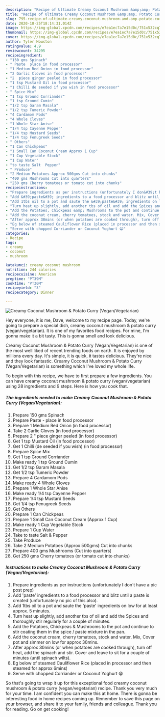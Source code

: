 ```yaml
---
description: "Recipe of Ultimate Creamy Coconut Mushroom &amp;amp; Potato Curry (Vegan/Vegetarian)"
title: "Recipe of Ultimate Creamy Coconut Mushroom &amp;amp; Potato Curry (Vegan/Vegetarian)"
slug: 795-recipe-of-ultimate-creamy-coconut-mushroom-and-amp-potato-curry-vegan-vegetarian
date: 2020-10-25T18:14:31.014Z
image: https://img-global.cpcdn.com/recipes/e7ea1ec7a7e15d0c/751x532cq70/creamy-coconut-mushroom-potato-curry-veganvegetarian-recipe-main-photo.jpg
thumbnail: https://img-global.cpcdn.com/recipes/e7ea1ec7a7e15d0c/751x532cq70/creamy-coconut-mushroom-potato-curry-veganvegetarian-recipe-main-photo.jpg
cover: https://img-global.cpcdn.com/recipes/e7ea1ec7a7e15d0c/751x532cq70/creamy-coconut-mushroom-potato-curry-veganvegetarian-recipe-main-photo.jpg
author: Tyler Houston
ratingvalue: 4.9
reviewcount: 34295
recipeingredient:
- "150 gms Spinach"
- " Paste  place in food processor"
- "1 Medium Red Onion in food processor"
- "2 Garlic Cloves in food processor"
- "2  piece ginger peeled in food processor"
- "1 tsp Mustard Oil in food processor"
- "1 Chilli de seeded if you wish in food processor"
- " Spice Mix"
- "1 tsp Ground Corriander"
- "1 tsp Ground Cumin"
- "1/2 tsp Garam Masala"
- "1/2 tsp Tumeric Powder"
- "4 Cardamom Pods"
- "4 Whole Cloves"
- "1 Whole Star Anise"
- "1/4 tsp Cayenne Pepper"
- "1/4 tsp Mustard Seeds"
- "1/4 tsp Fenugreek Seeds"
- " Others"
- "1 Can Chickpeas"
- "1 Small Can Coconut Cream Approx 1 Cup"
- "1 Cup Vegetable Stock"
- "1 Cup Water"
- "to taste Salt  Pepper"
- " Produce"
- "2 Medium Potatoes Approx 500gms Cut into chunks"
- "400 gms Mushrooms Cut into quarters"
- "250 gms Cherry tomatoes or tomato cut into chunks"
recipeinstructions:
- "Prepare ingredients as per instructions (unfortunately I don&#39;t have a pic post prep)"
- "Add &#39;paste&#39; ingredients to a food processor and blitz until a paste is created (unfortunately no pic of this also)."
- "Add 1tbs oil to a pot and saute the &#39;paste&#39; ingredients on low for at least approx. 5 minutes."
- "Turn heat up slightly, add another tbs of oil and add the Spices and thoroughly stir regularly for a couple of minutes."
- "Add the Potatoes, Chickpeas &amp; Mushrooms to the pot and continue to stir coating them in the spice / paste mixture in the pan."
- "Add the coconut cream, cherry tomatoes, stock and water. Mix, Cover pot and simmer on low for approx 30mins."
- "After approx 30mins (or when potatoes are cooked through), turn off heat, add the spinach and stir. Cover and leave to sit for a couple of minutes (until spinach wilts)."
- "Eg below of steamed Cauliflower Rice (placed in processor and then steamed for approx 6mins)"
- "Serve with chopped Corriander or Coconut Yoghurt 😁"
categories:
- Recipe
tags:
- creamy
- coconut
- mushroom

katakunci: creamy coconut mushroom 
nutrition: 244 calories
recipecuisine: American
preptime: "PT39M"
cooktime: "PT30M"
recipeyield: "3"
recipecategory: Dinner

---
```



![Creamy Coconut Mushroom &amp; Potato Curry (Vegan/Vegetarian)](https://img-global.cpcdn.com/recipes/e7ea1ec7a7e15d0c/751x532cq70/creamy-coconut-mushroom-potato-curry-veganvegetarian-recipe-main-photo.jpg)

Hey everyone, it is me, Dave, welcome to my recipe page. Today, we're going to prepare a special dish, creamy coconut mushroom &amp; potato curry (vegan/vegetarian). It is one of my favorites food recipes. For mine, I'm gonna make it a bit tasty. This is gonna smell and look delicious.



Creamy Coconut Mushroom &amp; Potato Curry (Vegan/Vegetarian) is one of the most well liked of recent trending foods on earth. It is enjoyed by millions every day. It's simple, it is quick, it tastes delicious. They're nice and they look fantastic. Creamy Coconut Mushroom &amp; Potato Curry (Vegan/Vegetarian) is something which I've loved my whole life.


To begin with this recipe, we have to first prepare a few ingredients. You can have creamy coconut mushroom &amp; potato curry (vegan/vegetarian) using 28 ingredients and 9 steps. Here is how you cook that.

<!--inarticleads1-->

##### The ingredients needed to make Creamy Coconut Mushroom &amp; Potato Curry (Vegan/Vegetarian):

1. Prepare 150 gms Spinach
1. Prepare  Paste - place in food processor
1. Prepare 1 Medium Red Onion (in food processor)
1. Take 2 Garlic Cloves (in food processor)
1. Prepare 2 &#34; piece ginger peeled (in food processor)
1. Get 1 tsp Mustard Oil (in food processor)
1. Get 1 Chilli (de seeded if you wish) (in food processor)
1. Prepare  Spice Mix
1. Get 1 tsp Ground Corriander
1. Make ready 1 tsp Ground Cumin
1. Get 1/2 tsp Garam Masala
1. Get 1/2 tsp Tumeric Powder
1. Prepare 4 Cardamom Pods
1. Make ready 4 Whole Cloves
1. Prepare 1 Whole Star Anise
1. Make ready 1/4 tsp Cayenne Pepper
1. Prepare 1/4 tsp Mustard Seeds
1. Get 1/4 tsp Fenugreek Seeds
1. Get  Others
1. Prepare 1 Can Chickpeas
1. Prepare 1 Small Can Coconut Cream (Approx 1 Cup)
1. Make ready 1 Cup Vegetable Stock
1. Prepare 1 Cup Water
1. Take to taste Salt &amp; Pepper
1. Take  Produce
1. Take 2 Medium Potatoes (Approx 500gms) Cut into chunks
1. Prepare 400 gms Mushrooms (Cut into quarters)
1. Get 250 gms Cherry tomatoes (or tomato cut into chunks)




<!--inarticleads2-->

##### Instructions to make Creamy Coconut Mushroom &amp; Potato Curry (Vegan/Vegetarian):

1. Prepare ingredients as per instructions (unfortunately I don&#39;t have a pic post prep)
1. Add &#39;paste&#39; ingredients to a food processor and blitz until a paste is created (unfortunately no pic of this also).
1. Add 1tbs oil to a pot and saute the &#39;paste&#39; ingredients on low for at least approx. 5 minutes.
1. Turn heat up slightly, add another tbs of oil and add the Spices and thoroughly stir regularly for a couple of minutes.
1. Add the Potatoes, Chickpeas &amp; Mushrooms to the pot and continue to stir coating them in the spice / paste mixture in the pan.
1. Add the coconut cream, cherry tomatoes, stock and water. Mix, Cover pot and simmer on low for approx 30mins.
1. After approx 30mins (or when potatoes are cooked through), turn off heat, add the spinach and stir. Cover and leave to sit for a couple of minutes (until spinach wilts).
1. Eg below of steamed Cauliflower Rice (placed in processor and then steamed for approx 6mins)
1. Serve with chopped Corriander or Coconut Yoghurt 😁




So that's going to wrap it up for this exceptional food creamy coconut mushroom &amp; potato curry (vegan/vegetarian) recipe. Thank you very much for your time. I am confident you can make this at home. There is gonna be interesting food in home recipes coming up. Remember to save this page on your browser, and share it to your family, friends and colleague. Thank you for reading. Go on get cooking!
